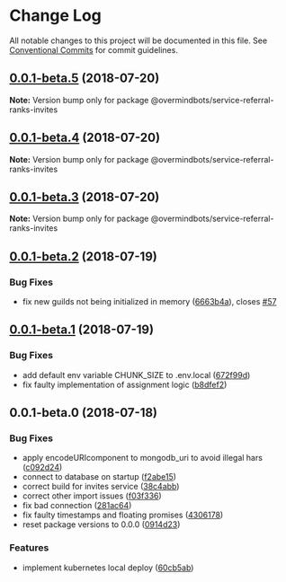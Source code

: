 # Change Log

All notable changes to this project will be documented in this file.
See [Conventional Commits](https://conventionalcommits.org) for commit guidelines.

<a name="0.0.1-beta.5"></a>
## [0.0.1-beta.5](https://github.com/overmindbots/core/compare/@overmindbots/service-referral-ranks-invites@0.0.1-beta.4...@overmindbots/service-referral-ranks-invites@0.0.1-beta.5) (2018-07-20)




**Note:** Version bump only for package @overmindbots/service-referral-ranks-invites

<a name="0.0.1-beta.4"></a>
## [0.0.1-beta.4](https://github.com/overmindbots/core/compare/@overmindbots/service-referral-ranks-invites@0.0.1-beta.3...@overmindbots/service-referral-ranks-invites@0.0.1-beta.4) (2018-07-20)




**Note:** Version bump only for package @overmindbots/service-referral-ranks-invites

<a name="0.0.1-beta.3"></a>
## [0.0.1-beta.3](https://github.com/overmindbots/core/compare/@overmindbots/service-referral-ranks-invites@0.0.1-beta.2...@overmindbots/service-referral-ranks-invites@0.0.1-beta.3) (2018-07-20)




**Note:** Version bump only for package @overmindbots/service-referral-ranks-invites

<a name="0.0.1-beta.2"></a>
## [0.0.1-beta.2](https://github.com/overmindbots/core/compare/@overmindbots/service-referral-ranks-invites@0.0.1-beta.1...@overmindbots/service-referral-ranks-invites@0.0.1-beta.2) (2018-07-19)


### Bug Fixes

* fix new guilds not being initialized in memory ([6663b4a](https://github.com/overmindbots/core/commit/6663b4a)), closes [#57](https://github.com/overmindbots/core/issues/57)




<a name="0.0.1-beta.1"></a>
## [0.0.1-beta.1](https://github.com/overmindbots/core/compare/@overmindbots/service-referral-ranks-invites@0.0.1-beta.0...@overmindbots/service-referral-ranks-invites@0.0.1-beta.1) (2018-07-19)


### Bug Fixes

* add default env variable CHUNK_SIZE to .env.local ([672f99d](https://github.com/overmindbots/core/commit/672f99d))
* fix faulty implementation of assignment logic ([b8dfef2](https://github.com/overmindbots/core/commit/b8dfef2))




<a name="0.0.1-beta.0"></a>
## 0.0.1-beta.0 (2018-07-18)


### Bug Fixes

* apply encodeURIcomponent to mongodb_uri to avoid illegal hars ([c092d24](https://github.com/overmindbots/core/commit/c092d24))
* connect to database on startup ([f2abe15](https://github.com/overmindbots/core/commit/f2abe15))
* correct build for invites service ([38c4abb](https://github.com/overmindbots/core/commit/38c4abb))
* correct other import issues ([f03f336](https://github.com/overmindbots/core/commit/f03f336))
* fix bad connection ([281ac64](https://github.com/overmindbots/core/commit/281ac64))
* fix faulty timestamps and floating promises ([4306178](https://github.com/overmindbots/core/commit/4306178))
* reset package versions to 0.0.0 ([0914d23](https://github.com/overmindbots/core/commit/0914d23))


### Features

* implement kubernetes local deploy ([60cb5ab](https://github.com/overmindbots/core/commit/60cb5ab))
